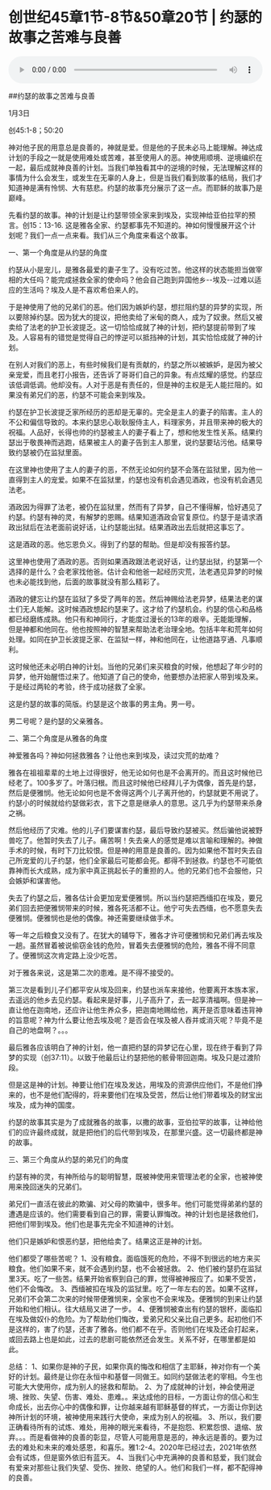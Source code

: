 # 创世纪45章1节-8节&50章20节 | 约瑟的故事之苦难与良善

<audio style="width: 100%;" preload="false" controls controlslist="nodownload"><source src="http://file.simai.life/audio/mp3/2021/chuang_45-1-8|50-20.mp3" type="audio/mpeg">Your browser does not support the audio element.</audio>

##约瑟的故事之苦难与良善

1月3日

创45:1-8；50:20

神对他子民的用意总是良善的，神就是爱。但是他的子民未必马上能理解。神达成计划的手段之一就是使用难处或苦难，甚至使用人的恶。神使用顺境、逆境编织在一起，最后成就神良善的计划。当我们单独看其中的逆境的时候，无法理解这样的事情为什么会发生，或发生在无辜的人身上，但是当我们看到故事的结局，我们才知道神是满有怜悯、大有慈悲。约瑟的故事充分展示了这一点。而耶稣的故事乃是巅峰。

先看约瑟的故事。神的计划是让约瑟带领全家来到埃及，实现神给亚伯拉罕的预言。创15：13-16. 这是雅各全家、约瑟都事先不知道的。神如何慢慢展开这个计划呢？我们一点一点来看。我们从三个角度来看这个故事。

一、第一个角度是从约瑟的角度

约瑟从小是宠儿，是雅各最爱的妻子生了。没有吃过苦。他这样的状态能担当做宰相的大任吗？能完成拯救全家的使命吗？他会自己跑到异国他乡--埃及--过难以适应的生活吗？埃及人是不喜欢希伯来人的。

于是神使用了他的兄弟们的恶。他们因为嫉妒约瑟，想拦阻约瑟的异梦的实现，所以要除掉约瑟。因为犹大的提议，把他卖给了米甸的商人，成为了奴隶。然后又被卖给了法老的护卫长波提乏。这一切恰恰成就了神的计划，把约瑟提前带到了埃及。人容易有的错觉是觉得自己的悖逆可以抵挡神的计划，其实恰恰成就了神的计划。

在别人对我们的恶上，有些时候我们是有贡献的，约瑟之所以被嫉妒，是因为被父亲宠爱，而且老打小报告，还告诉了哥哥们自己的异象。有点炫耀的感觉。约瑟应该低调低调。他却没有。人对于恶是有责任的，但是神的主权是无人能拦阻的。如果没有弟兄们的恶，约瑟不可能会来到埃及。

约瑟在护卫长波提乏家所经历的恶却是无辜的。完全是主人的妻子的陷害。主人的不公和偏信导致的。本来约瑟忠心耿耿服侍主人，料理家务，并且带来神的极大的祝福。人品好，长得也帅的约瑟被主人的妻子看上了，想和他发生性关系。结果约瑟出于敬畏神而逃跑，结果被主人的妻子告到主人那里，说约瑟要玷污他。结果导致约瑟被仍在监狱里面。

在这里神也使用了主人的妻子的恶，不然无论如何约瑟不会落在监狱里，因为他一直得到主人的宠爱。如果不在监狱里，约瑟也没有机会遇见酒政，也没有机会遇见法老。

酒政因为得罪了法老，被仍在监狱里，然而有了异梦，自己不懂得解，恰好遇见了约瑟。约瑟有神的灵，有解梦的恩赐。结果知道酒政会官复原位。约瑟于是请求酒政出狱后在法老面前说好话，让约瑟能出狱。结果酒政出去后就把这事忘了。

这是酒政的恶。他忘恩负义。得到了约瑟的帮助。但是却没有报答约瑟。

这里神也使用了酒政的恶。否则如果酒政跟法老说好话，让约瑟出狱，约瑟第一个选择的是什么？会老家找他爸。估计会和他爸一起经历灾荒，法老遇见异梦的时候也未必能找到他，后面的故事就没有那么精彩了。

酒政的健忘让约瑟在监狱了多受了两年的苦。然后神赐给法老异梦，结果法老的谋士们无人能解。这时候酒政想起约瑟来了。这才给了约瑟机会。约瑟的信心和品格都已经磨练成熟。他只有和神同行，才能度过漫长的13年的艰辛。无能能理解，但是神都和他同在。他也按照神的智慧来帮助法老治理全地。包括丰年和荒年如何处理。如同在护卫长波提乏家、在监狱一样，神和他同在，让他道路亨通、凡事顺利。

这时候他还未必明白神的计划。当他的兄弟们来买粮食的时候，他想起了年少时的异梦，他开始醒悟过来了。他知道了自己的使命，他要想办法把家人带到埃及来。于是经过两轮的考验，终于成功拯救了全家。

这是约瑟的故事的简版。约瑟是这个故事的男主角。男一号。

男二号呢？是约瑟的父亲雅各。

二、第二个角度是从雅各的角度

神爱雅各吗？神如何拯救雅各？让他也来到埃及，读过灾荒的劫难？

雅各在祖祖辈辈的土地上过得很好，他无论如何也是不会离开的。而且这时候他已经老了。100多岁了。叶落归根。而且这时候他已经拜儿子为偶像，首先是约瑟，然后是便雅悯。他无论如何也是不舍得这两个儿子离开他的，约瑟就更不用说了。约瑟小的时候就给约瑟做彩衣，言下之意是继承人的意思。这几乎为约瑟带来杀身之祸。

然后他经历了灾难。他的儿子们要谋害约瑟，最后导致约瑟被买。然后骗他说被野兽吃了。他暂时失去了儿子。痛苦啊！失去亲人的感觉是难以言喻和理解的。神做手术的时候，有时下刀比较恨。但是神的用意是良善的。因为如果他不暂时失去自己所宠爱的儿子约瑟，他们全家最后可能都会死。都得不到拯救。约瑟也不可能依靠神而长大成熟，成为家中真正挑起长子的重担的人。他的兄弟们也不会服他，只会嫉妒和谋害他。

失去了约瑟之后，雅各估计会更加宠爱便雅悯。所以当约瑟把西缅扣在埃及，要兄弟们回去把便雅悯带来的时候，雅各死活都不让。他宁可失去西缅，也不愿意失去便雅悯。便雅悯也是他的偶像。神还需要继续做手术。

等一年之后粮食又没有了。在犹大的辅导下，雅各才许可便雅悯和兄弟们再去埃及一趟。虽然冒着被说偷窃金钱的危险，冒着失去便雅悯的危险，雅各不得不同意了。便雅悯这次肯定路上没少吃苦。

对于雅各来说，这是第二次的患难。是不得不接受的。

第三次是看到儿子们都平安从埃及回来，约瑟也派车来接他，他要离开本族本家，去遥远的他乡去见约瑟。看起来是好事，儿子高升了，去一起享清福啊。但是神一直让他在迦南地，还应许让他生养众多，把迦南地赐给他，离开是否意味着违背神的旨意呢？神为什么要让他去埃及呢？是否会在埃及被人吞并或消灭呢？毕竟不是自己的地盘啊？。。。

最后雅各应该明白了神的计划，他一直把约瑟的异梦记在心里，现在终于看到了异梦的实现（创37:11）。以致于他最后让约瑟把他的骸骨带回迦南。埃及只是过渡阶段。

但是这是神的计划。神要让他们在埃及发达，用埃及的资源供应他们，不是他们挣来的，也不是他们配得的，将来要他们在埃及受苦，然后让他们带着埃及的财宝出埃及，成为神的国度。

约瑟的故事其实是为了成就雅各的故事，以撒的故事，亚伯拉罕的故事，让神给他们的应许最终成就，就是把他们的后代带到埃及，在那里兴盛。这一切最终都是神的故事。

三、第三个角度从约瑟的弟兄们的角度

约瑟有神的灵，有神所给与的聪明智慧，既被神使用来管理法老的全家，也被神使用来挽回迷失的兄弟们。

弟兄们一直活在彼此的欺骗、对父母的欺骗中，很多年。他们可能觉得弟弟约瑟的遭遇是应该的。他们需要看到自己的罪，需要认罪悔改。神的计划也是拯救他们，把他们带到埃及。他们也是事先完全不知道神的计划。

他们只是嫉妒和恨恶约瑟，把他给卖了。结果这正是神的计划。

他们都受了哪些苦呢？
1、没有粮食。面临饿死的危险，不得不到很远的地方来买粮食。他们如果不来，就不会遇到约瑟，也不会被拯救。
2、他们被约瑟扔在监狱里3天。吃了一些苦。结果开始省察到自己的罪，觉得被神报应了。如果不受苦，他们不会悔改。
3、西缅被扣在埃及的监狱里。吃了一年左右的苦。如果不这样，兄弟们不会第二次来的时候带便雅悯来，全家也不会来埃及。便雅悯的到来让约瑟开始和他们相认。往大结局又进了一步。
4、便雅悯被查出有约瑟的银杯，面临扣在埃及做奴仆的危险。为了帮助他们悔改，爱弟兄和父亲比自己更多。起初他们不是这样的，害了约瑟，还害了雅各。他们都不在乎。否则他们在埃及还会打起来，或回去路上也是如此，过去的悲剧可能依然还会发生。关系不好，在哪里都是如此。

总结：
1、如果你是神的子民，如果你真的悔改和相信了主耶稣，神对你有一个美好的计划。最终是让你在永恒中和基督一同做王。如同约瑟做法老的宰相。今生也可能大大使用你，成为别人的拯救和帮助。
2、为了成就神的计划，神会使用逆境、挫败、失望、伤害、难处、患难。。来达成他的目标，一方面让你的信心和生命成长，出去你心中的偶像和罪，让你越来越有耶稣基督的样式，一方面让你到达神所计划的环境，被神使用来践行大使命，来成为别人的祝福。
3、所以，我们要正确看待所有的试炼、难处，用神的眼光来看待，不是抱怨、积累怨恨、退缩、放弃。。。而是看做神的良善的彰显，尽管人可能用意是恶的，神永远是善的。要为过去的难处和未来的难处感恩，和喜乐。雅1:2-4。2020年已经过去，2021年依然会有试炼，但是窗外依旧有蓝天。 
4、当我们心中充满神的良善和慈爱，我们就会有爱来对那些让我们失望、受伤、挫败、绝望的人。他们和我们一样，都不配得神的良善。